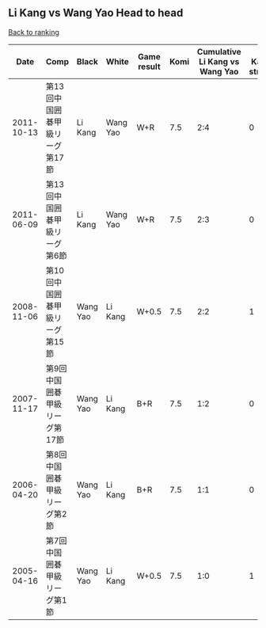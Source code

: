 ## Li Kang vs Wang Yao Head to head

[Back to ranking](../../index.md)




| **Date** | **Comp** | **Black** | **White** | **Game result** | **Komi** | **Cumulative Li Kang vs Wang Yao** | **Li Kang streak** | **Wang Yao streak** | 
| --- | --- | --- | --- | --- | --- | --- | --- | --- |
| 2011-10-13 | 第13回中国囲碁甲級リーグ第17節 | Li Kang | Wang Yao | W+R | 7.5 | 2:4 | 0 | 2 | 
| 2011-06-09 | 第13回中国囲碁甲級リーグ第6節 | Li Kang | Wang Yao | W+R | 7.5 | 2:3 | 0 | 1 | 
| 2008-11-06 | 第10回中国囲碁甲級リーグ第15節 | Wang Yao | Li Kang | W+0.5 | 7.5 | 2:2 | 1 | 0 | 
| 2007-11-17 | 第9回中国囲碁甲級リーグ第17節 | Wang Yao | Li Kang | B+R | 7.5 | 1:2 | 0 | 2 | 
| 2006-04-20 | 第8回中国囲碁甲級リーグ第2節 | Wang Yao | Li Kang | B+R | 7.5 | 1:1 | 0 | 1 | 
| 2005-04-16 | 第7回中国囲碁甲級リーグ第1節 | Wang Yao | Li Kang | W+0.5 | 7.5 | 1:0 | 1 | 0 |




